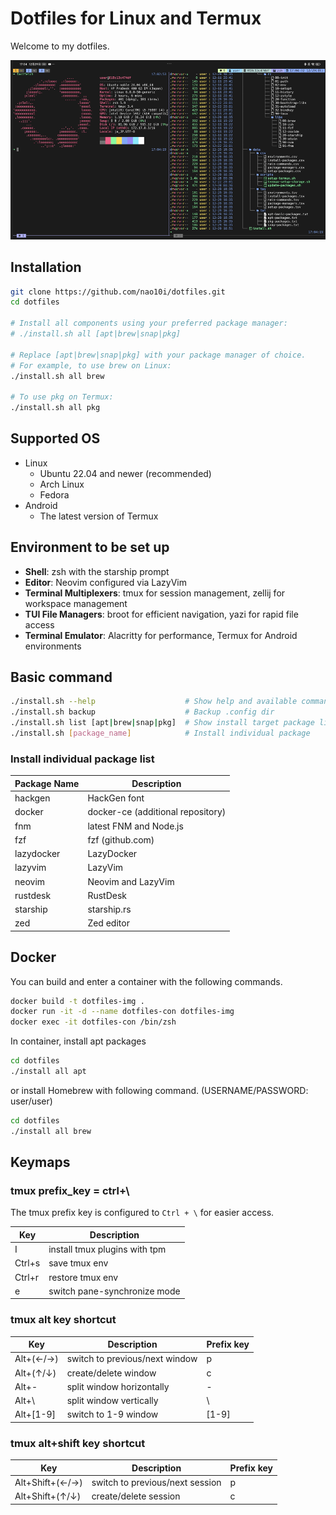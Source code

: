 # Dotfiles for Linux and Termux

Welcome to my dotfiles.

![terminal-sample](data/images/terminal.png "terminal sample")

## Installation

```bash
git clone https://github.com/nao10i/dotfiles.git
cd dotfiles

# Install all components using your preferred package manager:
# ./install.sh all [apt|brew|snap|pkg]

# Replace [apt|brew|snap|pkg] with your package manager of choice.
# For example, to use brew on Linux:
./install.sh all brew

# To use pkg on Termux:
./install.sh all pkg
```

## Supported OS

- Linux
  - Ubuntu 22.04 and newer (recommended)
  - Arch Linux
  - Fedora
- Android
  - The latest version of Termux

## Environment to be set up

- **Shell**: zsh with the starship prompt
- **Editor**: Neovim configured via LazyVim
- **Terminal Multiplexers**: tmux for session management, zellij for workspace management
- **TUI File Managers**: broot for efficient navigation, yazi for rapid file access
- **Terminal Emulator**: Alacritty for performance, Termux for Android environments

## Basic command

```bash
./install.sh --help                    # Show help and available commands
./install.sh backup                    # Backup .config dir
./install.sh list [apt|brew|snap|pkg]  # Show install target package list
./install.sh [package_name]            # Install individual package
```

### Install individual package list

| Package Name  | Description                       |
| ------------- | --------------------------------- |
| hackgen       | HackGen font                      |
| docker        | docker-ce (additional repository) |
| fnm           | latest FNM and Node.js            |
| fzf           | fzf (github.com)                  |
| lazydocker    | LazyDocker                        |
| lazyvim       | LazyVim                           |
| neovim        | Neovim and LazyVim                |
| rustdesk      | RustDesk                          |
| starship      | starship.rs                       |
| zed           | Zed editor                        |

## Docker

You can build and enter a container with the following commands.

```bash
docker build -t dotfiles-img .
docker run -it -d --name dotfiles-con dotfiles-img
docker exec -it dotfiles-con /bin/zsh
```

In container, install apt packages

```bash
cd dotfiles
./install all apt
```

or install Homebrew with following command. (USERNAME/PASSWORD: user/user)

```bash
cd dotfiles
./install all brew
```

## Keymaps
### tmux prefix_key = ctrl+\

The tmux prefix key is configured to `Ctrl + \` for easier access.

| Key           | Description                   |
| ------------- | ------------------------------|
| I             | install tmux plugins with tpm |
| Ctrl+s        | save tmux env                 |
| Ctrl+r        | restore tmux env              |
| e             | switch pane-synchronize mode  |

### tmux alt key shortcut
| Key       | Description                     | Prefix key     |
| --------- | ------------------------------- | -------------- |
| Alt+(←/→) | switch to previous/next window  | p              |
| Alt+(↑/↓) | create/delete window            | c              |
| Alt+-     | split window horizontally       | -              |
| Alt+\     | split window vertically         | \              |
| Alt+[1-9] | switch to 1-9 window            | [1-9]          |

### tmux alt+shift key shortcut
| Key             | Description                     | Prefix key     |
| --------------- | ------------------------------- | -------------- |
| Alt+Shift+(←/→) | switch to previous/next session | p              |
| Alt+Shift+(↑/↓) | create/delete session           | c              |
